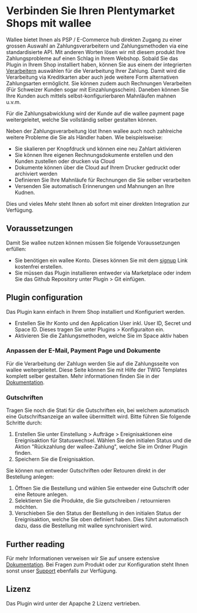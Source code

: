 # Verbinden Sie Ihren Plentymarket Shops mit wallee

Wallee bietet Ihnen als PSP / E-Commerce hub direkten Zugang zu einer grossen Auswahl an Zahlungsverarbeitern und
Zahlungsmethoden via eine standardisierte API. Mit anderen Worten lösen wir mit diesem produkt
Ihre Zahlungsprobleme auf einen Schlag in Ihrem Webshop. Sobald Sie das Plugin in Ihrem Shop installiert haben,
können Sie aus einem der integrierten <a href="https://app-wallee.com/en/processors" target="_blank">Verarbeitern</a> auswählen für die
Verarbeitung Ihrer Zahlung. Damit wird die Verarbeitung via Kreditkarten aber auch jede weitere Form alternativen
Zahlungsarten ermöglicht. Sie können zudem auch Rechnungen Verarbeiten (Für Schweizer Kunden sogar mit Einzahlungsschein).
Daneben können Sie Ihre Kunden auch mittels selbst-konfigurierbaren Mahnläufen mahnen u.v.m.
 
Für die Zahlungsabwicklung wird der Kunde auf die wallee payment page weitergeleitet, welche Sie vollständig selber gestalten können. 
 
Neben der Zahlungsverarbeitung löst Ihnen wallee auch noch zahlreiche weitere Probleme die Sie als Händler haben. Wie beispielsweise:

* Sie skalieren per Knopfdruck und können eine neu Zahlart aktivieren
* Sie können Ihre eigenen Rechnungsdokumente erstellen und den Kunden zustellen oder drucken via Cloud
* Dokumente können über die Cloud auf Ihrem Drucker gedruckt oder archiviert werden
* Definieren Sie Ihre Mahnläufe für Rechnungen die Sie selber verarbeiten
* Versenden Sie automatisch Erinnerungen und Mahnungen an Ihre Kudnen. 

Dies und vieles Mehr steht Ihnen ab sofort mit einer direkten Integration zur Verfügung. 


## Voraussetzungen

Damit Sie wallee nutzen können müssen Sie folgende Voraussetzungen erfüllen:

* Sie benötigen ein wallee Konto. Dieses können Sie mit dem <a href="https://app-wallee.com/user/signup" target="_blank">signup</a> Link kostenfrei erstellen.
* Sie müssen das Plugin installieren entweder via Marketplace oder indem Sie das Github Repository unter Plugin > Git einfügen.

 
## Plugin configuration
 
Das Plugin kann einfach in Ihrem Shop installiert und Konfiguriert werden.

* Erstellen Sie Ihr Konto und den Application User inkl. User ID, Secret und Space ID. Dieses tragen Sie unter Plugins > Konfiguraiton ein.
* Aktivieren Sie die Zahlungsmethoden, welche Sie im Space aktiv haben

 
### Anpassen der E-Mail, Payment Page und Dokumente

Für die Verarbeitung der Zahlugn werden Sie auf die Zahlungsseite von wallee weitergeleitet. Diese Seite können Sie mit Hilfe der TWIG Templates komplett selber gestalten. Mehr informationen finden Sie in der <a href="https://app-wallee.com/de-ch/doc/document-handling" target="_blank">Dokumentation</a>.
 
 
### Gutschriften
 
Tragen Sie noch die Stati für die Gutschriften ein, bei welchem automatisch eine Gutschriftsanzeige an wallee übermittelt wird. 
Bitte führen Sie folgende Schritte durch:

1. Erstellen Sie unter Einstellung > Aufträge > Ereignisaktionen eine Ereignisaktion für Statuswechsel. Wählen Sie den initialen
Status und die Aktion "Rückzahlung der wallee-Zahlung", welche Sie im Ordner Plugin finden. 
2. Speichern Sie die Ereignisaktion.

Sie können nun entweder Gutschriften oder Retouren direkt in der Bestellung anlegen:

1. Öffnen Sie die Bestellung und wählen Sie entweder eine Gutschrift oder eine Retoure anlegen. 
2. Selektieren Sie die Produkte, die Sie gutschreiben / retournieren möchten. 
3. Verschieben Sie den Status der Bestellung in den initialen Status der Ereignisaktion, welche Sie oben definiert haben. Dies führt automatisch dazu,
dass die Bestellung mit wallee synchronisiert wird. 

## Further reading

Für mehr Informationen verweisen wir Sie auf unsere extensive <a href="https://app-wallee.com/de-ch/doc" target="_blank">Dokumentation</a>.
Bei Fragen zum Produkt oder zur Konfiguration steht Ihnen sonst unser <a href="https://wallee.com/support.html" target="_blank">Support</a> ebenfalls zur Verfügung. 
 
## Lizenz
 
Das Plugin wird unter der Apapche 2 Lizenz vertrieben. 